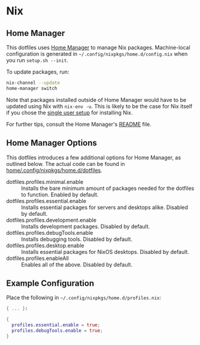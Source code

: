 # Nix

## Home Manager

This dotfiles uses [Home Manager](https://github.com/nix-community/home-manager)
to manage Nix packages. Machine-local configuration is generated in
`~/.config/nixpkgs/home.d/config.nix` when you run `setup.sh --init`.

To update packages, run:

```sh
nix-channel --update
home-manager switch
```

Note that packages installed outside of Home Manager would have to be updated
using Nix with `nix-env -u`. This is likely to be the case for Nix itself if you
chose the
[single user setup](https://nixos.org/manual/nix/stable/#sect-single-user-installation)
for installing Nix.

For further tips, consult the Home Manager's
[README](https://github.com/nix-community/home-manager/blob/master/README.md)
file.

## Home Manager Options

This dotfiles introduces a few additional options for Home Manager, as outlined
below. The actual code can be found in
[home/.config/nixpkgs/home.d/dotfiles](../home/.config/nixpkgs/home.d/dotfiles).

<dl>
  <dt>dotfiles.profiles.minimal.enable</dt>
  <dd>
    Installs the bare minimum amount of packages needed for the dotfiles to
    function. Enabled by default.
  </dd>
  <dt>dotfiles.profiles.essential.enable</dt>
  <dd>
    Installs essential packages for servers and desktops alike. Disabled by
    default.
  </dd>
  <dt>dotfiles.profiles.development.enable</dt>
  <dd>
    Installs development packages. Disabled by default.
  </dd>
  <dt>dotfiles.profiles.debugTools.enable</dt>
  <dd>
    Installs debugging tools. Disabled by default.
  </dd>
  <dt>dotfiles.profiles.desktop.enable</dt>
  <dd>
    Installs essential packages for NixOS desktops. Disabled by default.
  </dd>
  <dt>dotfiles.profiles.enableAll</dt>
  <dd>
    Enables all of the above. Disabled by default.
  </dd>
</dl>

## Example Configuration

Place the following in `~/.config/nixpkgs/home.d/profiles.nix`:

```nix
{ ... }:

{
  profiles.essential.enable = true;
  profiles.debugTools.enable = true;
}
```
